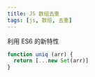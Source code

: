 ```yaml
---
title: JS 数组去重
tags: [js, 数组, 去重]
---
```


利用 ES6 的新特性

```js
function uniq (arr) {
  return [...new Set(arr)]
}
```